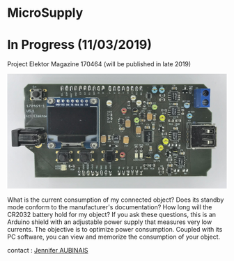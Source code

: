 # MicroSupply

# In Progress (11/03/2019)


Project Elektor Magazine 170464
(will be published in late 2019)

![MicroSupply](MicroSupply.png)

What is the current consumption of my connected object? Does its standby mode conform to the manufacturer's documentation? How long will the CR2032 battery hold for my object? If you ask these questions, this is an Arduino shield with an adjustable power supply that measures very low currents. The objective is to optimize power consumption. Coupled with its PC software, you can view and memorize the consumption of your object.

contact : [Jennifer AUBINAIS](mailto:jennifer@aubinais.net) 